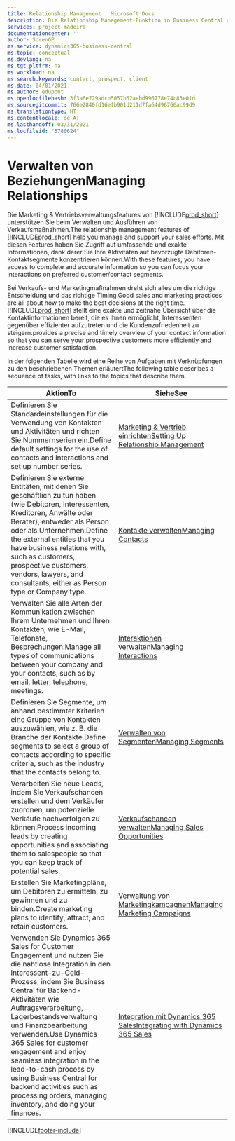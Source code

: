 ```yaml
---
title: Relationship Management | Microsoft Docs
description: Die Relationship Management-Funktion in Business Central unterstützt Ihr Verkaufsanstrengungen und Sie können damit auf Informationen Ihrer Kontakte und auf Vermögensfunktionen effizient zugreifen.
services: project-madeira
documentationcenter: ''
author: SorenGP
ms.service: dynamics365-business-central
ms.topic: conceptual
ms.devlang: na
ms.tgt_pltfrm: na
ms.workload: na
ms.search.keywords: contact, prospect, client
ms.date: 04/01/2021
ms.author: edupont
ms.openlocfilehash: 3f3a6e729adcb5057b52aebd996778e74c83e01d
ms.sourcegitcommit: 766e2840fd16efb901d211d7fa64d96766ac99d9
ms.translationtype: HT
ms.contentlocale: de-AT
ms.lasthandoff: 03/31/2021
ms.locfileid: "5780624"
---
```

# <a name="managing-relationships"></a><span data-ttu-id="f8779-103">Verwalten von Beziehungen</span><span class="sxs-lookup"><span data-stu-id="f8779-103">Managing Relationships</span></span>
<span data-ttu-id="f8779-104">Die Marketing & Vertriebsverwaltungsfeatures von [!INCLUDE[prod_short](includes/prod_short.md)] unterstützen Sie beim Verwalten und Ausführen von Verkaufsmaßnahmen.</span><span class="sxs-lookup"><span data-stu-id="f8779-104">The relationship management features of [!INCLUDE[prod_short](includes/prod_short.md)] help you manage and support your sales efforts.</span></span> <span data-ttu-id="f8779-105">Mit diesen Features haben Sie Zugriff auf umfassende und exakte Informationen, dank derer Sie Ihre Aktivitäten auf bevorzugte Debitoren-Kontaktsegmente konzentrieren können.</span><span class="sxs-lookup"><span data-stu-id="f8779-105">With these features, you have access to complete and accurate information so you can focus your interactions on preferred customer/contact segments.</span></span>

<span data-ttu-id="f8779-106">Bei Verkaufs- und Marketingmaßnahmen dreht sich alles um die richtige Entscheidung und das richtige Timing.</span><span class="sxs-lookup"><span data-stu-id="f8779-106">Good sales and marketing practices are all about how to make the best decisions at the right time.</span></span> [!INCLUDE[prod_short](includes/prod_short.md)] <span data-ttu-id="f8779-107">stellt eine exakte und zeitnahe Übersicht über die Kontaktinformationen bereit, die es Ihnen ermöglicht, Interessenten gegenüber effizienter aufzutreten und die Kundenzufriedenheit zu steigern.</span><span class="sxs-lookup"><span data-stu-id="f8779-107">provides a precise and timely overview of your contact information so that you can serve your prospective customers more efficiently and increase customer satisfaction.</span></span>

<span data-ttu-id="f8779-108">In der folgenden Tabelle wird eine Reihe von Aufgaben mit Verknüpfungen zu den beschriebenen Themen erläutert</span><span class="sxs-lookup"><span data-stu-id="f8779-108">The following table describes a sequence of tasks, with links to the topics that describe them.</span></span>  

| <span data-ttu-id="f8779-109">Aktion</span><span class="sxs-lookup"><span data-stu-id="f8779-109">To</span></span> | <span data-ttu-id="f8779-110">Siehe</span><span class="sxs-lookup"><span data-stu-id="f8779-110">See</span></span> |
| --- | --- |
|<span data-ttu-id="f8779-111">Definieren Sie Standardeinstellungen für die Verwendung von Kontakten und Aktivitäten und richten Sie Nummernserien ein.</span><span class="sxs-lookup"><span data-stu-id="f8779-111">Define default settings for the use of contacts and interactions and set up number series.</span></span>|[<span data-ttu-id="f8779-112">Marketing & Vertrieb einrichten</span><span class="sxs-lookup"><span data-stu-id="f8779-112">Setting Up Relationship Management</span></span>](marketing-setup-marketing.md)|
|<span data-ttu-id="f8779-113">Definieren Sie externe Entitäten, mit denen Sie geschäftlich zu tun haben (wie Debitoren, Interessenten, Kreditoren, Anwälte oder Berater), entweder als Person oder als Unternehmen.</span><span class="sxs-lookup"><span data-stu-id="f8779-113">Define the external entities that you have business relations with, such as customers, prospective customers, vendors, lawyers, and consultants, either as Person type or Company type.</span></span>|[<span data-ttu-id="f8779-114">Kontakte verwalten</span><span class="sxs-lookup"><span data-stu-id="f8779-114">Managing Contacts</span></span>](marketing-contacts.md)|
|<span data-ttu-id="f8779-115">Verwalten Sie alle Arten der Kommunikation zwischen Ihrem Unternehmen und Ihren Kontakten, wie E-Mail, Telefonate, Besprechungen.</span><span class="sxs-lookup"><span data-stu-id="f8779-115">Manage all types of communications between your company and your contacts, such as by email, letter, telephone, meetings.</span></span>|[<span data-ttu-id="f8779-116">Interaktionen verwalten</span><span class="sxs-lookup"><span data-stu-id="f8779-116">Managing Interactions</span></span>](marketing-interactions.md)|
|<span data-ttu-id="f8779-117">Definieren Sie Segmente, um anhand bestimmter Kriterien eine Gruppe von Kontakten auszuwählen, wie z. B. die Branche der Kontakte.</span><span class="sxs-lookup"><span data-stu-id="f8779-117">Define segments to select a group of contacts according to specific criteria, such as the industry that the contacts belong to.</span></span>|[<span data-ttu-id="f8779-118">Verwalten von Segmenten</span><span class="sxs-lookup"><span data-stu-id="f8779-118">Managing Segments</span></span>](marketing-segments.md)|
|<span data-ttu-id="f8779-119">Verarbeiten Sie neue Leads, indem Sie Verkaufschancen erstellen und dem Verkäufer zuordnen, um potenzielle Verkäufe nachverfolgen zu können.</span><span class="sxs-lookup"><span data-stu-id="f8779-119">Process incoming leads by creating opportunities and associating them to salespeople so that you can keep track of potential sales.</span></span>|[<span data-ttu-id="f8779-120">Verkaufschancen verwalten</span><span class="sxs-lookup"><span data-stu-id="f8779-120">Managing Sales Opportunities</span></span>](marketing-manage-sales-opportunities.md)|
|<span data-ttu-id="f8779-121">Erstellen Sie Marketingpläne, um Debitoren zu ermitteln, zu gewinnen und zu binden.</span><span class="sxs-lookup"><span data-stu-id="f8779-121">Create marketing plans to identify, attract, and retain customers.</span></span>|[<span data-ttu-id="f8779-122">Verwaltung von Marketingkampagnen</span><span class="sxs-lookup"><span data-stu-id="f8779-122">Managing Marketing Campaigns</span></span>](marketing-campaigns.md)|
|<span data-ttu-id="f8779-123">Verwenden Sie Dynamics 365 Sales for Customer Engagement und nutzen Sie die nahtlose Integration in den Interessent-zu-Geld-Prozess, indem Sie Business Central für Backend-Aktivitäten wie Auftragsverarbeitung, Lagerbestandsverwaltung und Finanzbearbeitung verwenden.</span><span class="sxs-lookup"><span data-stu-id="f8779-123">Use Dynamics 365 Sales for customer engagement and enjoy seamless integration in the lead-to-cash process by using Business Central for backend activities such as processing orders, managing inventory, and doing your finances.</span></span>|[<span data-ttu-id="f8779-124">Integration mit Dynamics 365 Sales</span><span class="sxs-lookup"><span data-stu-id="f8779-124">Integrating with Dynamics 365 Sales</span></span>](marketing-integrate-dynamicscrm.md)|


[!INCLUDE[footer-include](includes/footer-banner.md)]